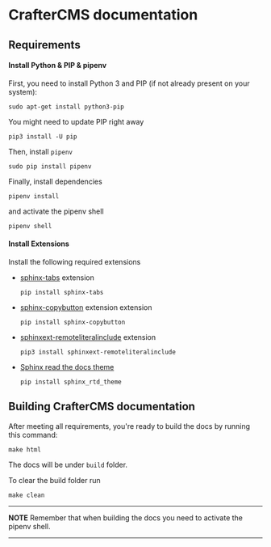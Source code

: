 # CrafterCMS documentation

## Requirements

#### Install Python & PIP & pipenv

First, you need to install Python 3 and PIP (if not already present on your system):

```
sudo apt-get install python3-pip
```

You might need to update PIP right away

```
pip3 install -U pip
```

Then, install `pipenv`

```
sudo pip install pipenv
```

Finally, install dependencies

```
pipenv install
```

and activate the pipenv shell

```
pipenv shell
```

#### Install Extensions

Install the following required extensions

- [sphinx-tabs](https://pypi.org/project/sphinx-tabs/) extension
  ```
  pip install sphinx-tabs
  ```
- [sphinx-copybutton](https://pypi.org/project/sphinx-copybutton/) extension extension
  ```  
  pip install sphinx-copybutton
  ``` 
- [sphinxext-remoteliteralinclude](https://pypi.org/project/sphinxext-remoteliteralinclude/) extension
  ```
  pip3 install sphinxext-remoteliteralinclude
  ```

- [Sphinx read the docs theme](https://pypi.org/project/sphinx-rtd-theme/)
  ```
  pip install sphinx_rtd_theme
  ```

## Building CrafterCMS documentation

After meeting all requirements, you're ready to build the docs by running this command:

```
make html
```

The docs will be under `build` folder.

To clear the build folder run

```
make clean
```

---
**NOTE**
Remember that when building the docs you need to activate the pipenv shell.

---

